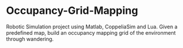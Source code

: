 # Occupancy-Grid-Mapping
Robotic Simulation project using Matlab, CoppeliaSim and Lua. Given a predefined map, build an occupancy mapping grid of the environment through wandering.
